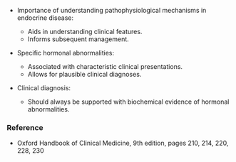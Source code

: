 - Importance of understanding pathophysiological mechanisms in endocrine disease:
  - Aids in understanding clinical features.
  - Informs subsequent management.

- Specific hormonal abnormalities:
  - Associated with characteristic clinical presentations.
  - Allows for plausible clinical diagnoses.

- Clinical diagnosis:
  - Should always be supported with biochemical evidence of hormonal abnormalities.

### **Reference**
- Oxford Handbook of Clinical Medicine, 9th edition, pages 210, 214, 220, 228, 230